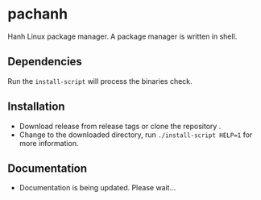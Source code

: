 # pachanh
Hanh Linux package manager. A package manager is written in shell.

## Dependencies
Run the `install-script` will process the binaries check.

## Installation
- Download release from release tags or clone the repository . 
- Change to the downloaded directory, run `./install-script HELP=1` for more information.

## Documentation 
- Documentation is being updated. Please wait... 
